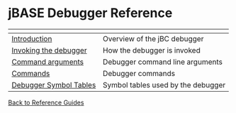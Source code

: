 # jBASE Debugger Reference

<PageHeader />

| <!----> | <!----> |
| --- | --- |
| [Introduction](./../../debugger/introduction-to-the-jbc-debugger/README.md) | Overview of the jBC debugger |
| [Invoking the debugger](./../../debugger/invoking-the-jbc-debugger/README.md) | How the debugger is invoked |
| [Command arguments](./../../run-time-jbc-debugger-arguments/README.md) | Debugger command line arguments |
| [Commands](./../../jbc-debugger-commands/README.md) | Debugger commands |
| [Debugger Symbol Tables](./../../debugger-symbol-tables/README.md) | Symbol tables used by the debugger |

[Back to Reference Guides](../README.md)